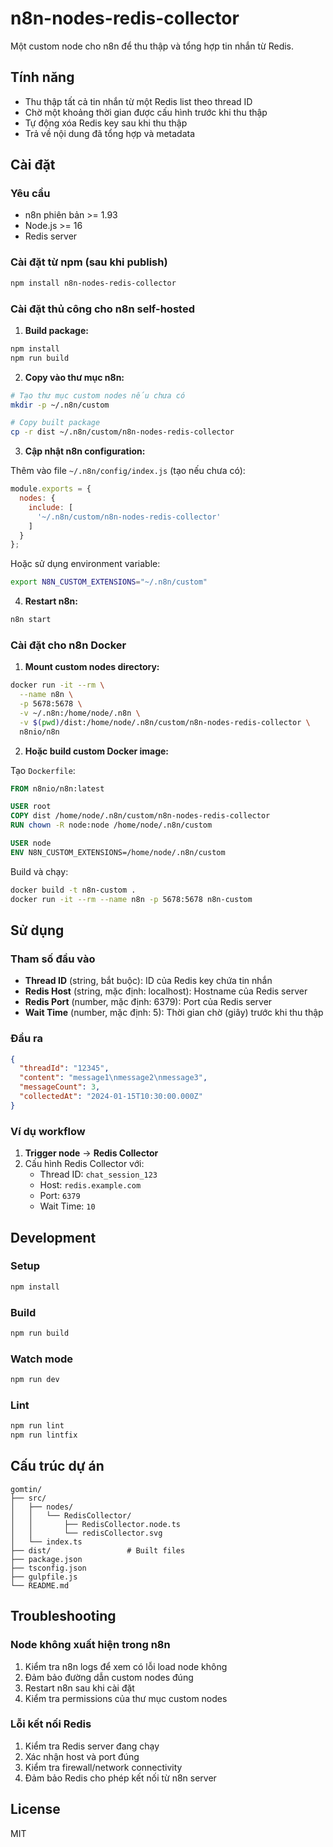 # n8n-nodes-redis-collector

Một custom node cho n8n để thu thập và tổng hợp tin nhắn từ Redis.

## Tính năng

- Thu thập tất cả tin nhắn từ một Redis list theo thread ID
- Chờ một khoảng thời gian được cấu hình trước khi thu thập
- Tự động xóa Redis key sau khi thu thập
- Trả về nội dung đã tổng hợp và metadata

## Cài đặt

### Yêu cầu

- n8n phiên bản >= 1.93
- Node.js >= 16
- Redis server

### Cài đặt từ npm (sau khi publish)

```bash
npm install n8n-nodes-redis-collector
```

### Cài đặt thủ công cho n8n self-hosted

1. **Build package:**

```bash
npm install
npm run build
```

2. **Copy vào thư mục n8n:**

```bash
# Tạo thư mục custom nodes nếu chưa có
mkdir -p ~/.n8n/custom

# Copy built package
cp -r dist ~/.n8n/custom/n8n-nodes-redis-collector
```

3. **Cập nhật n8n configuration:**

Thêm vào file `~/.n8n/config/index.js` (tạo nếu chưa có):

```javascript
module.exports = {
  nodes: {
    include: [
      '~/.n8n/custom/n8n-nodes-redis-collector'
    ]
  }
};
```

Hoặc sử dụng environment variable:

```bash
export N8N_CUSTOM_EXTENSIONS="~/.n8n/custom"
```

4. **Restart n8n:**

```bash
n8n start
```

### Cài đặt cho n8n Docker

1. **Mount custom nodes directory:**

```bash
docker run -it --rm \
  --name n8n \
  -p 5678:5678 \
  -v ~/.n8n:/home/node/.n8n \
  -v $(pwd)/dist:/home/node/.n8n/custom/n8n-nodes-redis-collector \
  n8nio/n8n
```

2. **Hoặc build custom Docker image:**

Tạo `Dockerfile`:

```dockerfile
FROM n8nio/n8n:latest

USER root
COPY dist /home/node/.n8n/custom/n8n-nodes-redis-collector
RUN chown -R node:node /home/node/.n8n/custom

USER node
ENV N8N_CUSTOM_EXTENSIONS=/home/node/.n8n/custom
```

Build và chạy:

```bash
docker build -t n8n-custom .
docker run -it --rm --name n8n -p 5678:5678 n8n-custom
```

## Sử dụng

### Tham số đầu vào

- **Thread ID** (string, bắt buộc): ID của Redis key chứa tin nhắn
- **Redis Host** (string, mặc định: localhost): Hostname của Redis server
- **Redis Port** (number, mặc định: 6379): Port của Redis server
- **Wait Time** (number, mặc định: 5): Thời gian chờ (giây) trước khi thu thập

### Đầu ra

```json
{
  "threadId": "12345",
  "content": "message1\nmessage2\nmessage3",
  "messageCount": 3,
  "collectedAt": "2024-01-15T10:30:00.000Z"
}
```

### Ví dụ workflow

1. **Trigger node** → **Redis Collector**
2. Cấu hình Redis Collector với:
   - Thread ID: `chat_session_123`
   - Host: `redis.example.com`
   - Port: `6379`
   - Wait Time: `10`

## Development

### Setup

```bash
npm install
```

### Build

```bash
npm run build
```

### Watch mode

```bash
npm run dev
```

### Lint

```bash
npm run lint
npm run lintfix
```

## Cấu trúc dự án

```
gomtin/
├── src/
│   ├── nodes/
│   │   └── RedisCollector/
│   │       ├── RedisCollector.node.ts
│   │       └── redisCollector.svg
│   └── index.ts
├── dist/                 # Built files
├── package.json
├── tsconfig.json
├── gulpfile.js
└── README.md
```

## Troubleshooting

### Node không xuất hiện trong n8n

1. Kiểm tra n8n logs để xem có lỗi load node không
2. Đảm bảo đường dẫn custom nodes đúng
3. Restart n8n sau khi cài đặt
4. Kiểm tra permissions của thư mục custom nodes

### Lỗi kết nối Redis

1. Kiểm tra Redis server đang chạy
2. Xác nhận host và port đúng
3. Kiểm tra firewall/network connectivity
4. Đảm bảo Redis cho phép kết nối từ n8n server

## License

MIT